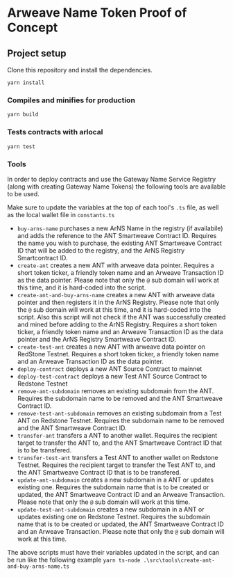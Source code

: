 # Arweave Name Token Proof of Concept

## Project setup
Clone this repository and install the dependencies.  
```
yarn install
```

### Compiles and minifies for production
```
yarn build
```

### Tests contracts with arlocal
```
yarn test
```

### Tools
In order to deploy contracts and use the Gateway Name Service Registry (along with creating Gateway Name Tokens) the following tools are available to be used. 

Make sure to update the variables at the top of each tool's `.ts` file, as well as the local wallet file in `constants.ts`  

- `buy-arns-name` purchases a new ArNS Name in the registry (if availabile) and adds the reference to the ANT Smartweave Contract ID.  Requires the name you wish to purchase, the existing ANT Smartweave Contract ID that will be added to the registry, and the ArNS Registry Smartcontract ID.
- `create-ant` creates a new ANT with arweave data pointer.  Requires a short token ticker, a friendly token name and an Arweave Transaction ID as the data pointer.  Please note that only the `@` sub domain will work at this time, and it is hard-coded into the script.
- `create-ant-and-buy-arns-name` creates a new ANT with arweave data pointer and then registers it in the ArNS Registry.   Please note that only the `@` sub domain will work at this time, and it is hard-coded into the script.  Also this script will not check if the ANT was successfully created and mined before adding to the ArNS Registry.  Requires a short token ticker, a friendly token name and an Arweave Transaction ID as the data pointer and the ArNS Registry Smartweave Contract ID.
- `create-test-ant` creates a new ANT with arweave data pointer on RedStone Testnet.  Requires a short token ticker, a friendly token name and an Arweave Transaction ID as the data pointer.
- `deploy-contract` deploys a new ANT Source Contract to mainnet  
- `deploy-test-contract` deploys a new Test ANT Source Contract to Redstone Testnet  
- `remove-ant-subdomain` removes an existing subdomain from the ANT.  Requires the subdomain name to be removed and the ANT Smartweave Contract ID.
- `remove-test-ant-subdomain` removes an existing subdomain from a Test ANT on Redstone Testnet.  Requires the subdomain name to be removed and the ANT Smartweave Contract ID.
- `transfer-ant` transfers a ANT to another wallet.  Requires the recipient target to transfer the ANT to, and the ANT Smartweave Contract ID that is to be transfered.
- `transfer-test-ant` transfers a Test ANT to another wallet on Redstone Testnet.  Requires the recipient target to transfer the Test ANT to, and the ANT Smartweave Contract ID that is to be transfered.
- `update-ant-subdomain` creates a new subdomain in a ANT or updates existing one.  Requires the subdomain name that is to be created or updated, the ANT Smartweave Contract ID and an Arweave Transaction.  Please note that only the `@` sub domain will work at this time.
- `update-test-ant-subdomain` creates a new subdomain in a ANT or updates existing one on Redstone Testnet.  Requires the subdomain name that is to be created or updated, the ANT Smartweave Contract ID and an Arweave Transaction.  Please note that only the `@` sub domain will work at this time.

The above scripts must have their variables updated in the script, and can be run like the following example
`yarn ts-node .\src\tools\create-ant-and-buy-arns-name.ts`



